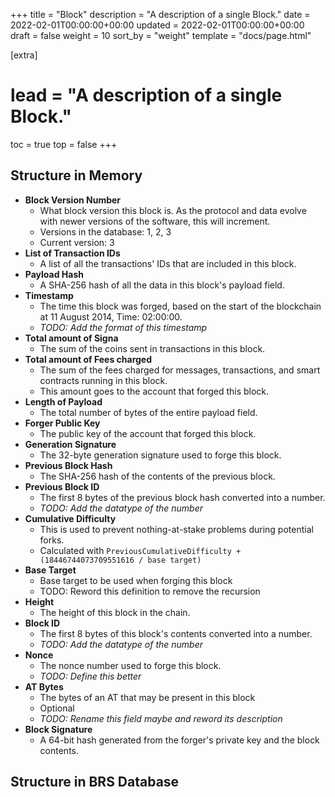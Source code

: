 +++
title = "Block"
description = "A description of a single Block."
date = 2022-02-01T00:00:00+00:00
updated = 2022-02-01T00:00:00+00:00
draft = false
weight = 10
sort_by = "weight"
template = "docs/page.html"

[extra]
# lead = "A description of a single Block."
toc = true
top = false
+++

## Structure in Memory

* **Block Version Number**
    * What block version this block is. As the protocol and data evolve with newer versions of the software, this will increment.
    * Versions in the database: 1, 2, 3
    * Current version: 3
* **List of Transaction IDs**
    * A list of all the transactions' IDs that are included in this block.
* **Payload Hash**
    * A SHA-256 hash of all the data in this block's payload field.
* **Timestamp**
    * The time this block was forged, based on the start of the blockchain at 11 August 2014, Time: 02:00:00.
    * _TODO: Add the format of this timestamp_
* **Total amount of Signa**
    * The sum of the coins sent in transactions in this block.
* **Total amount of Fees charged**
    * The sum of the fees charged for messages, transactions, and smart contracts running in this block.
    * This amount goes to the account that forged this block.
* **Length of Payload**
    * The total number of bytes of the entire payload field.
* **Forger Public Key**
    * The public key of the account that forged this block.
* **Generation Signature**
    * The 32-byte generation signature used to forge this block.
* **Previous Block Hash**
    * The SHA-256 hash of the contents of the previous block.
* **Previous Block ID**
    * The first 8 bytes of the previous block hash converted into a number.
    * _TODO: Add the datatype of the number_
* **Cumulative Difficulty**
    * This is used to prevent nothing-at-stake problems during potential forks.
    * Calculated with `PreviousCumulativeDifficulty + (18446744073709551616 / base target)`
* **Base Target**
    * Base target to be used when forging this block
    * TODO: Reword this definition to remove the recursion
* **Height**
    * The height of this block in the chain.
* **Block ID**
    * The first 8 bytes of this block's contents converted into a number.
    * _TODO: Add the datatype of the number_
* **Nonce**
    * The nonce number used to forge this block.
    * _TODO: Define this better_
* **AT Bytes**
    * The bytes of an AT that may be present in this block
    * Optional
    * _TODO: Rename this field maybe and reword its description_
* **Block Signature**
    * A 64-bit hash generated from the forger's private key and the block contents.


## Structure in BRS Database
